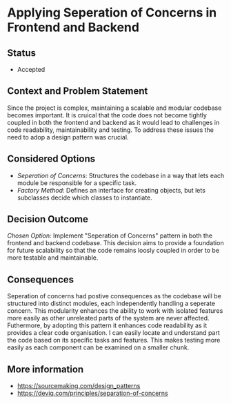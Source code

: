 # Applying Seperation of Concerns in Frontend and Backend

## Status 
- Accepted
  
## Context and Problem Statement 
Since the project is complex, maintaining a scalable and modular codebase becomes important. It is cruical that the code does not become tightly coupled in both the frontend and backend as it would lead to challenges in code readability, maintainability and testing. To address these issues the need to adop a design pattern was crucial.  

## Considered Options
- _Seperation of Concerns_: Structures the codebase in a way that lets each module be responsible for a specific task.
- _Factory Method_: Defines an interface for creating objects, but lets subclasses decide which classes to instantiate.

## Decision Outcome 
_Chosen Option:_ Implement "Seperation of Concerns" pattern in both the frontend and backend codebase. This decision aims to provide a foundation for future scalability so that the code remains loosly coupled in order to be more testable and maintainable.

## Consequences
Seperation of concerns had postive consequences as the codebase will be structured into distinct modules, each independently handling a seperate concern. This modularity enhances the ability to work with isolated features more easily as other unreleated parts of the system are never affected. Futhermore, by adopting this pattern it enhances code readability as it provides a clear code organisation. I can easily locate and understand part the code based on its specific tasks and features. This makes testing more easily as each component can be examined on a smaller chunk.  

## More information 
- https://sourcemaking.com/design_patterns
- https://deviq.com/principles/separation-of-concerns
